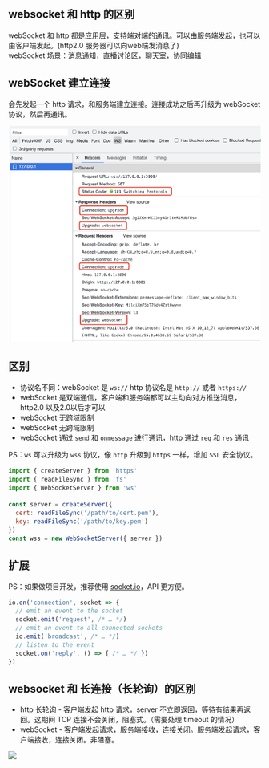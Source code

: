 ## websocket 和 http 的区别

webSocket 和 http 都是应用层，支持端对端的通讯。可以由服务端发起，也可以由客户端发起。(http2.0 服务器可以向web端发消息了)<br>
webSocket 场景：消息通知，直播讨论区，聊天室，协同编辑

## webSocket 建立连接

会先发起一个 http 请求，和服务端建立连接。连接成功之后再升级为 webSocket 协议，然后再通讯。

![](./img/ws连接.png)

## 区别
- 协议名不同：webSocket 是 `ws://` http 协议名是 `http://` 或者 `https://`
- webSocket 是双端通信，客户端和服务端都可以主动向对方推送消息，http2.0 以及2.0以后才可以
- webSocket 无跨域限制
- webSocket 无跨域限制
- webSocket 通过 `send` 和 `onmessage` 进行通讯，http 通过 `req` 和 `res` 通讯

PS：`ws` 可以升级为 `wss` 协议，像 `http` 升级到 `https` 一样，增加 `SSL` 安全协议。

```js
import { createServer } from 'https'
import { readFileSync } from 'fs'
import { WebSocketServer } from 'ws'

const server = createServer({
  cert: readFileSync('/path/to/cert.pem'),
  key: readFileSync('/path/to/key.pem')
})
const wss = new WebSocketServer({ server })
```

## 扩展

PS：如果做项目开发，推荐使用 [socket.io](https://www.npmjs.com/package/socket.io)，API 更方便。

```js
io.on('connection', socket => {
  // emit an event to the socket
  socket.emit('request', /* … */)
  // emit an event to all connected sockets
  io.emit('broadcast', /* … */)
  // listen to the event
  socket.on('reply', () => { /* … */ })
})
```

## websocket 和 长连接（长轮询）的区别

- http 长轮询 - 客户端发起 http 请求，server 不立即返回，等待有结果再返回。这期间 TCP 连接不会关闭，阻塞式。（需要处理 timeout 的情况）
- webSocket - 客户端发起请求，服务端接收，连接关闭。服务端发起请求，客户端接收，连接关闭。非阻塞。

![](./img/长轮询.jpeg)